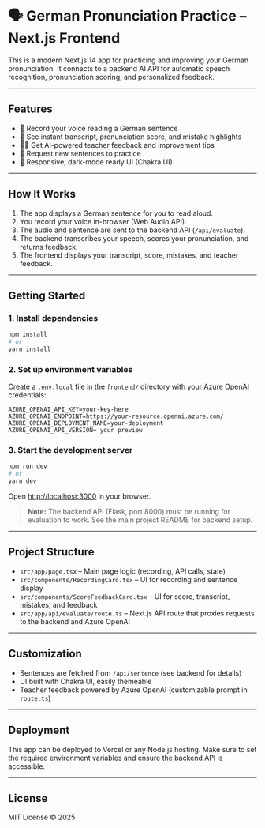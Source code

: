 # 🗣️ German Pronunciation Practice – Next.js Frontend

This is a modern Next.js 14 app for practicing and improving your German pronunciation. It connects to a backend AI API for automatic speech recognition, pronunciation scoring, and personalized feedback.

---

## Features
- 🎤 Record your voice reading a German sentence
- 📝 See instant transcript, pronunciation score, and mistake highlights
- 👩‍🏫 Get AI-powered teacher feedback and improvement tips
- 🔄 Request new sentences to practice
- 🌙 Responsive, dark-mode ready UI (Chakra UI)

---

## How It Works
1. The app displays a German sentence for you to read aloud.
2. You record your voice in-browser (Web Audio API).
3. The audio and sentence are sent to the backend API (`/api/evaluate`).
4. The backend transcribes your speech, scores your pronunciation, and returns feedback.
5. The frontend displays your transcript, score, mistakes, and teacher feedback.

---

## Getting Started

### 1. Install dependencies
```bash
npm install
# or
yarn install
```

### 2. Set up environment variables
Create a `.env.local` file in the `frontend/` directory with your Azure OpenAI credentials:
```
AZURE_OPENAI_API_KEY=your-key-here
AZURE_OPENAI_ENDPOINT=https://your-resource.openai.azure.com/
AZURE_OPENAI_DEPLOYMENT_NAME=your-deployment
AZURE_OPENAI_API_VERSION= your preview
```

### 3. Start the development server
```bash
npm run dev
# or
yarn dev
```
Open [http://localhost:3000](http://localhost:3000) in your browser.

> **Note:** The backend API (Flask, port 8000) must be running for evaluation to work. See the main project README for backend setup.

---

## Project Structure
- `src/app/page.tsx` – Main page logic (recording, API calls, state)
- `src/components/RecordingCard.tsx` – UI for recording and sentence display
- `src/components/ScoreFeedbackCard.tsx` – UI for score, transcript, mistakes, and feedback
- `src/app/api/evaluate/route.ts` – Next.js API route that proxies requests to the backend and Azure OpenAI

---

## Customization
- Sentences are fetched from `/api/sentence` (see backend for details)
- UI built with Chakra UI, easily themeable
- Teacher feedback powered by Azure OpenAI (customizable prompt in `route.ts`)

---

## Deployment
This app can be deployed to Vercel or any Node.js hosting. Make sure to set the required environment variables and ensure the backend API is accessible.

---

## License
MIT License © 2025
